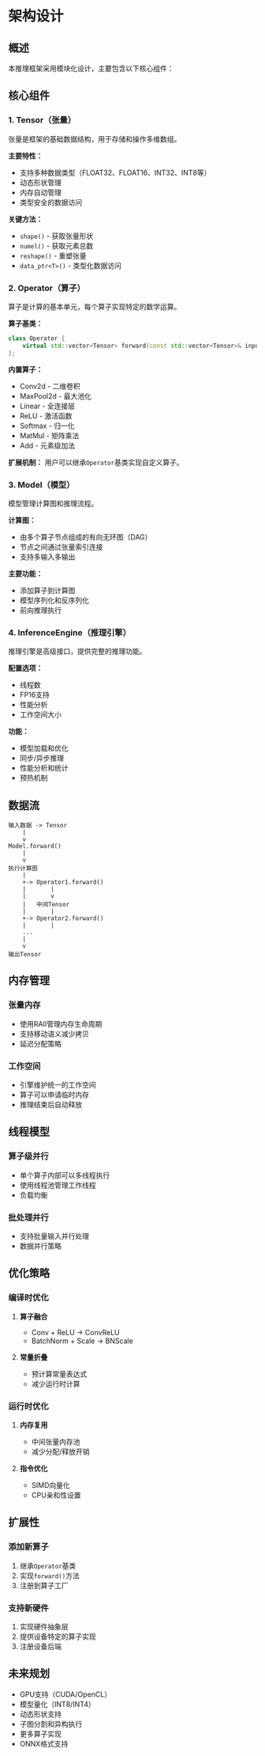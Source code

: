 # 架构设计

## 概述

本推理框架采用模块化设计，主要包含以下核心组件：

## 核心组件

### 1. Tensor（张量）

张量是框架的基础数据结构，用于存储和操作多维数组。

**主要特性：**
- 支持多种数据类型（FLOAT32、FLOAT16、INT32、INT8等）
- 动态形状管理
- 内存自动管理
- 类型安全的数据访问

**关键方法：**
- `shape()` - 获取张量形状
- `numel()` - 获取元素总数
- `reshape()` - 重塑张量
- `data_ptr<T>()` - 类型化数据访问

### 2. Operator（算子）

算子是计算的基本单元，每个算子实现特定的数学运算。

**算子基类：**
```cpp
class Operator {
    virtual std::vector<Tensor> forward(const std::vector<Tensor>& inputs) = 0;
};
```

**内置算子：**
- Conv2d - 二维卷积
- MaxPool2d - 最大池化
- Linear - 全连接层
- ReLU - 激活函数
- Softmax - 归一化
- MatMul - 矩阵乘法
- Add - 元素级加法

**扩展机制：**
用户可以继承`Operator`基类实现自定义算子。

### 3. Model（模型）

模型管理计算图和推理流程。

**计算图：**
- 由多个算子节点组成的有向无环图（DAG）
- 节点之间通过张量索引连接
- 支持多输入多输出

**主要功能：**
- 添加算子到计算图
- 模型序列化和反序列化
- 前向推理执行

### 4. InferenceEngine（推理引擎）

推理引擎是高级接口，提供完整的推理功能。

**配置选项：**
- 线程数
- FP16支持
- 性能分析
- 工作空间大小

**功能：**
- 模型加载和优化
- 同步/异步推理
- 性能分析和统计
- 预热机制

## 数据流

```
输入数据 -> Tensor
    |
    v
Model.forward()
    |
    v
执行计算图
    |
    +-> Operator1.forward()
    |       |
    |       v
    |   中间Tensor
    |       |
    +-> Operator2.forward()
    |       |
    ...
    |
    v
输出Tensor
```

## 内存管理

### 张量内存
- 使用RAII管理内存生命周期
- 支持移动语义减少拷贝
- 延迟分配策略

### 工作空间
- 引擎维护统一的工作空间
- 算子可以申请临时内存
- 推理结束后自动释放

## 线程模型

### 算子级并行
- 单个算子内部可以多线程执行
- 使用线程池管理工作线程
- 负载均衡

### 批处理并行
- 支持批量输入并行处理
- 数据并行策略

## 优化策略

### 编译时优化
1. **算子融合**
   - Conv + ReLU -> ConvReLU
   - BatchNorm + Scale -> BNScale

2. **常量折叠**
   - 预计算常量表达式
   - 减少运行时计算

### 运行时优化
1. **内存复用**
   - 中间张量内存池
   - 减少分配/释放开销

2. **指令优化**
   - SIMD向量化
   - CPU亲和性设置

## 扩展性

### 添加新算子
1. 继承`Operator`基类
2. 实现`forward()`方法
3. 注册到算子工厂

### 支持新硬件
1. 实现硬件抽象层
2. 提供设备特定的算子实现
3. 注册设备后端

## 未来规划

- GPU支持（CUDA/OpenCL）
- 模型量化（INT8/INT4）
- 动态形状支持
- 子图分割和异构执行
- 更多算子实现
- ONNX格式支持

